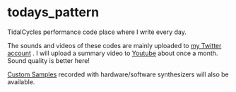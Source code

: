 # todays_pattern

TidalCycles performance code place where I write every day.

The sounds and videos of these codes are mainly uploaded to [my Twitter account](https://twitter.com/hiroki_mtplc) .
I will upload a summary video to [Youtube](http://youtube.com/@hirokimtplc) about once a month. Sound quality is better here!

[Custom Samples](custom_samples/) recorded with hardware/software synthesizers will also be available.
